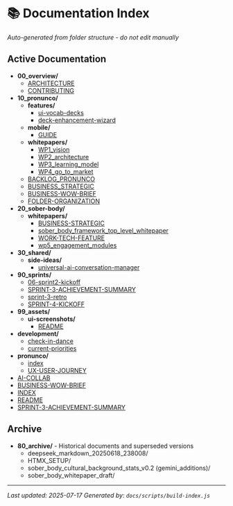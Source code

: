 # 📚 Documentation Index

*Auto-generated from folder structure - do not edit manually*

## Active Documentation

* **00_overview/**
  * [ARCHITECTURE](00_overview/ARCHITECTURE.md)
  * [CONTRIBUTING](00_overview/CONTRIBUTING.md)
* **10_pronunco/**
  * **features/**
    * [ui-vocab-decks](10_pronunco/features/001-ui-vocab-decks.md)
    * [deck-enhancement-wizard](10_pronunco/features/002-deck-enhancement-wizard.md)
  * **mobile/**
    * [GUIDE](10_pronunco/mobile/GUIDE.md)
  * **whitepapers/**
    * [WP1_vision](10_pronunco/whitepapers/WP1_vision.md)
    * [WP2_architecture](10_pronunco/whitepapers/WP2_architecture.md)
    * [WP3_learning_model](10_pronunco/whitepapers/WP3_learning_model.md)
    * [WP4_go_to_market](10_pronunco/whitepapers/WP4_go_to_market.md)
  * [BACKLOG_PRONUNCO](10_pronunco/BACKLOG_PRONUNCO.md)
  * [BUSINESS_STRATEGIC](10_pronunco/BUSINESS_STRATEGIC.md)
  * [BUSINESS-WOW-BRIEF](10_pronunco/BUSINESS-WOW-BRIEF.md)
  * [FOLDER-ORGANIZATION](10_pronunco/FOLDER-ORGANIZATION.md)
* **20_sober-body/**
  * **whitepapers/**
    * [BUSINESS-STRATEGIC](20_sober-body/whitepapers/BUSINESS-STRATEGIC.md)
    * [sober_body_framework_top_level_whitepaper](20_sober-body/whitepapers/sober_body_framework_top_level_whitepaper.md)
    * [WORK-TECH-FEATURE](20_sober-body/whitepapers/WORK-TECH-FEATURE.md)
    * [wp5_engagement_modules](20_sober-body/whitepapers/wp5_engagement_modules.md)
* **30_shared/**
  * **side-ideas/**
    * [universal-ai-conversation-manager](30_shared/side-ideas/universal-ai-conversation-manager.md)
* **90_sprints/**
  * [06-sprint2-kickoff](90_sprints/2025-06-sprint2-kickoff.md)
  * [SPRINT-3-ACHIEVEMENT-SUMMARY](90_sprints/SPRINT-3-ACHIEVEMENT-SUMMARY.md)
  * [sprint-3-retro](90_sprints/sprint-3-retro.md)
  * [SPRINT-4-KICKOFF](90_sprints/SPRINT-4-KICKOFF.md)
* **99_assets/**
  * **ui-screenshots/**
    * [README](99_assets/ui-screenshots/README.md)
* **development/**
  * [check-in-dance](development/check-in-dance.md)
  * [current-priorities](development/current-priorities.md)
* **pronunco/**
  * [index](pronunco/00_index.md)
  * [UX-USER-JOURNEY](pronunco/UX-USER-JOURNEY.md)
* [AI-COLLAB](AI-COLLAB.md)
* [BUSINESS-WOW-BRIEF](BUSINESS-WOW-BRIEF.md)
* [INDEX](INDEX.md)
* [README](README.md)
* [SPRINT-3-ACHIEVEMENT-SUMMARY](SPRINT-3-ACHIEVEMENT-SUMMARY.md)

## Archive

* **80_archive/** - Historical documents and superseded versions
  * deepseek_markdown_20250618_238008/
  * HTMX_SETUP/
  * sober_body_cultural_background_stats_v0.2 (gemini_additions)/
  * sober_body_whitepaper_draft/

---

*Last updated: 2025-07-17*
*Generated by: `docs/scripts/build-index.js`*
